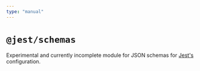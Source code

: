 ```yaml
---
type: "manual"
---
```


# `@jest/schemas`

Experimental and currently incomplete module for JSON schemas for [Jest's](https://jestjs.io/) configuration.
